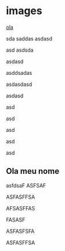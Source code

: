 # images

[ola](#ola-meu-nome)

sda
saddas
asdasd


asd
asdsda


asdasd


asddsadas



asdasdasd

asdasd

asd

asd

asd

asd

asd
## Ola meu nome

asfdsaF
ASFSAF

ASFASFFSA

AFSASFFAS

FASASF

ASFASFSFA

ASFASFFSA

